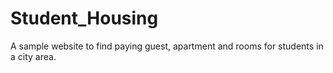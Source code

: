 # Student_Housing
A sample website to find paying guest, apartment and rooms for students in a city area.

